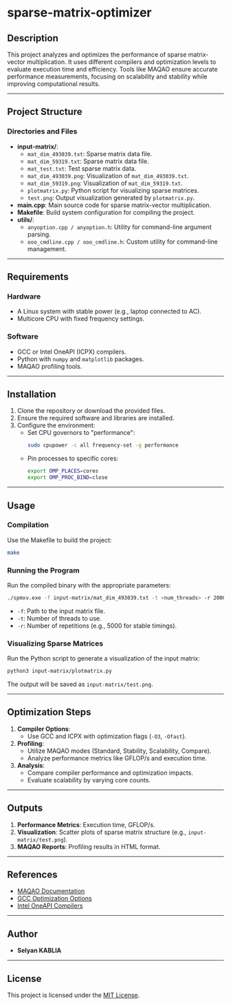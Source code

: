 # sparse-matrix-optimizer

## Description
This project analyzes and optimizes the performance of sparse matrix-vector multiplication. It uses different compilers and optimization levels to evaluate execution time and efficiency. Tools like MAQAO ensure accurate performance measurements, focusing on scalability and stability while improving computational results.

---

## Project Structure

### Directories and Files
- **input-matrix/**:
  - `mat_dim_493039.txt`: Sparse matrix data file.
  - `mat_dim_59319.txt`: Sparse matrix data file.
  - `mat_test.txt`: Test sparse matrix data.
  - `mat_dim_493039.png`: Visualization of `mat_dim_493039.txt`.
  - `mat_dim_59319.png`: Visualization of `mat_dim_59319.txt`.
  - `plotmatrix.py`: Python script for visualizing sparse matrices.
  - `test.png`: Output visualization generated by `plotmatrix.py`.
- **main.cpp**: Main source code for sparse matrix-vector multiplication.
- **Makefile**: Build system configuration for compiling the project.
- **utils/**:
  - `anyoption.cpp / anyoption.h`: Utility for command-line argument parsing.
  - `ooo_cmdline.cpp / ooo_cmdline.h`: Custom utility for command-line management.

---

## Requirements

### Hardware
- A Linux system with stable power (e.g., laptop connected to AC).
- Multicore CPU with fixed frequency settings.

### Software
- GCC or Intel OneAPI (ICPX) compilers.
- Python with `numpy` and `matplotlib` packages.
- MAQAO profiling tools.

---

## Installation

1. Clone the repository or download the provided files.
2. Ensure the required software and libraries are installed.
3. Configure the environment:
    - Set CPU governors to "performance":
      ```bash
      sudo cpupower -c all frequency-set -g performance
      ```
    - Pin processes to specific cores:
      ```bash
      export OMP_PLACES=cores
      export OMP_PROC_BIND=close
      ```

---

## Usage

### Compilation
Use the Makefile to build the project:
```bash
make
```

### Running the Program
Run the compiled binary with the appropriate parameters:
```bash
./spmxv.exe -f input-matrix/mat_dim_493039.txt -t <num_threads> -r 20000
```
- `-f`: Path to the input matrix file.
- `-t`: Number of threads to use.
- `-r`: Number of repetitions (e.g., 5000 for stable timings).

### Visualizing Sparse Matrices
Run the Python script to generate a visualization of the input matrix:
```bash
python3 input-matrix/plotmatrix.py
```
The output will be saved as `input-matrix/test.png`.

---

## Optimization Steps

1. **Compiler Options**:
   - Use GCC and ICPX with optimization flags (`-O3`, `-Ofast`).
2. **Profiling**:
   - Utilize MAQAO modes (Standard, Stability, Scalability, Compare).
   - Analyze performance metrics like GFLOP/s and execution time.
3. **Analysis**:
   - Compare compiler performance and optimization impacts.
   - Evaluate scalability by varying core counts.

---

## Outputs

1. **Performance Metrics**: Execution time, GFLOP/s.
2. **Visualization**: Scatter plots of sparse matrix structure (e.g., `input-matrix/test.png`).
3. **MAQAO Reports**: Profiling results in HTML format.

---

## References

- [MAQAO Documentation](https://maqao.org/)
- [GCC Optimization Options](https://gcc.gnu.org/onlinedocs/gcc/Optimize-Options.html)
- [Intel OneAPI Compilers](https://www.intel.com/content/www/us/en/developer/tools/oneapi/compilers.html)

---

## Author
- **Selyan KABLIA**

---

## License
This project is licensed under the [MIT License](https://opensource.org/licenses/MIT).

